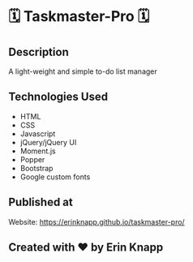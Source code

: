 # 🗓️ Taskmaster-Pro 🗓️

## Description
A light-weight and simple to-do list manager

## Technologies Used
- HTML
- CSS
- Javascript
- jQuery/jQuery UI
- Moment.js
- Popper
- Bootstrap
- Google custom fonts


## Published at
Website: https://erinknapp.github.io/taskmaster-pro/

## Created with ♥️ by Erin Knapp